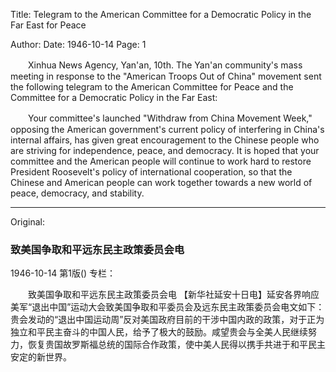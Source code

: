 Title: Telegram to the American Committee for a Democratic Policy in the Far East for Peace

Author: 
Date: 1946-10-14
Page: 1

　　Xinhua News Agency, Yan'an, 10th. The Yan'an community's mass meeting in response to the "American Troops Out of China" movement sent the following telegram to the American Committee for Peace and the Committee for a Democratic Policy in the Far East:

　　Your committee's launched "Withdraw from China Movement Week," opposing the American government's current policy of interfering in China's internal affairs, has given great encouragement to the Chinese people who are striving for independence, peace, and democracy. It is hoped that your committee and the American people will continue to work hard to restore President Roosevelt's policy of international cooperation, so that the Chinese and American people can work together towards a new world of peace, democracy, and stability.



<hr /> 

Original: 


### 致美国争取和平远东民主政策委员会电

1946-10-14
第1版()
专栏：

　　致美国争取和平远东民主政策委员会电
    【新华社延安十日电】延安各界响应美军“退出中国”运动大会致美国争取和平委员会及远东民主政策委员会电文如下：
    贵会发动的“退出中国运动周”反对美国政府目前的干涉中国内政的政策，对于正为独立和平民主奋斗的中国人民，给予了极大的鼓励。咸望贵会与全美人民继续努力，恢复贵国故罗斯福总统的国际合作政策，使中美人民得以携手共进于和平民主安定的新世界。
